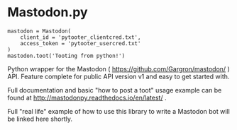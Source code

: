 # Mastodon.py

    mastodon = Mastodon(
        client_id = 'pytooter_clientcred.txt',
        access_token = 'pytooter_usercred.txt'
    )
    mastodon.toot('Tooting from python!')


Python wrapper for the Mastodon ( https://github.com/Gargron/mastodon/ ) API. 
Feature complete for public API version v1 and easy to get started with.

Full documentation and basic "how to post a toot" usage example can be found 
at http://mastodonpy.readthedocs.io/en/latest/ .

Full "real life" example of how to use this library to write a Mastodon bot 
will be linked here shortly.
